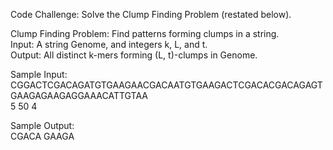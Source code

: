 Code Challenge: Solve the Clump Finding Problem (restated below).

Clump Finding Problem: Find patterns forming clumps in a string.<br>
    Input: A string Genome, and integers k, L, and t.<br>
    Output: All distinct k-mers forming (L, t)-clumps in Genome.<br>
    
Sample Input:<br>
    CGGACTCGACAGATGTGAAGAACGACAATGTGAAGACTCGACACGACAGAGTGAAGAGAAGAGGAAACATTGTAA<br>
    5 50 4
    
Sample Output:<br>
    CGACA GAAGA    

